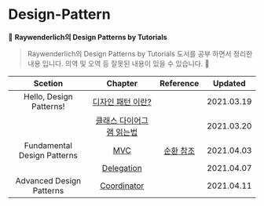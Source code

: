 # Design-Pattern

:closed_book: **Raywenderlich의 Design Patterns by Tutorials**

> Raywenderlich의 Design Patterns by Tutorials 도서를 공부 하면서 정리한 내용 입니다.
> 의역 및 오역 등 잘못된 내용이 있을 수 있습니다. :pray:

|           Scetion           |                                       Chapter                                        |                                 Reference                                  |  Updated   |
| :-------------------------: | :----------------------------------------------------------------------------------: | :------------------------------------------------------------------------: | :--------: |
|   Hello, Design Patterns!   |     [디자인 패턴 이란?](/1.Hello,%20Design%20Patterns!/WhatareDesignPatterns.md)     |                                                                            | 2021.03.19 |
|                             | [클래스 다이어그램 읽는법](/1.Hello,%20Design%20Patterns!/HowtoReadAclassDiagram.md) |                                                                            | 2021.03.20 |
| Fundamental Design Patterns |             [MVC](/2.Fundamental%20Design%20Patterns/MVC/MVCPattern.md)              | [순환 참조](/2.Fundamental%20Design%20Patterns/RetainCycle/RetainCycle.md) | 2021.04.03 |
|                             |   [Delegation](/2.Fundamental%20Design%20Patterns/Delegation/DelegationPattern.md)   |                                                                            | 2021.04.07 |
|  Advanced Design Patterns   |   [Coordinator](/4.Advanced%20Design%20Patterns/Coordinator/CoordinatorPattern.md)   |                                                                            | 2021.04.11 |
